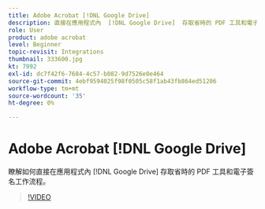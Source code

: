 ```yaml
---
title: Adobe Acrobat [!DNL Google Drive]
description: 直接在應用程式內  [!DNL Google Drive]  存取省時的 PDF 工具和電子簽名工作流程
role: User
product: adobe acrobat
level: Beginner
topic-revisit: Integrations
thumbnail: 333600.jpg
kt: 7992
exl-id: dc7f42f6-7684-4c57-b082-9d7526e0e464
source-git-commit: 4ebf9594025f98f0505c58f1ab43fb864ed51206
workflow-type: tm+mt
source-wordcount: '35'
ht-degree: 0%

---
```


# Adobe Acrobat [!DNL Google Drive]

瞭解如何直接在應用程式內 [!DNL Google Drive] 存取省時的 PDF 工具和電子簽名工作流程。

>[!VIDEO](https://video.tv.adobe.com/v/333600?quality=12&learn=on&hidetitle=true)
